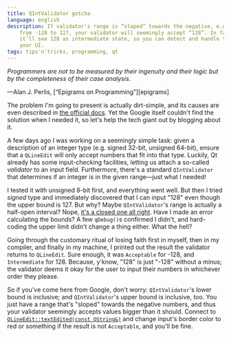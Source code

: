```yaml
---
title: QIntValidator gotcha
language: english
description: If validator's range is “sloped” towards the negative, e.g. it’s
    from -128 to 127, your validator will seemingly accept “128”. In fact,
    it’ll see 128 as intermediate state, so you can detect and handle that in
    your UI.
tags: tips'n'tricks, programming, qt
---
```


<div class="epigraph">
<p style="font-style: italic;">
Programmers are not to be measured by their ingenuity and their logic but by the
completeness of their case analysis.
</p>
<p>
—Alan J. Perlis, [“Epigrams on Programming”][epigrams]
</p>
</div>

The problem I'm going to present is actually dirt-simple, and its causes are
even described in [the official docs][validate-docs]. Yet the Google itself
couldn't find the solution when I needed it, so let's help the tech giant out
by blogging about it.

A few days ago I was working on a seemingly simple task: given a description of
an integer type (e.g. signed 32-bit, unsigned 64-bit), ensure that a `QLineEdit`
will only accept numbers that fit into that type. Luckily, Qt already has some
input-checking facilities, letting us attach a so-called *validator* to an input
field. Furthermore, there's a standard `QIntValidator` that determines if an
integer is in the given range—just what I needed!

I tested it with unsigned 8-bit first, and everything went well. But then
I tried *signed* type and immediately discovered that I can input "128" even
though the upper bound is 127. But why? Maybe `QIntValidator`'s range is
actually a half-open interval? Nope, [it's a closed one all
right][constructor-docs]. Have I made an error calculating the bounds? A few
`qDebug()`s confirmed I didn't, and hard-coding the upper limit didn't change
a thing either. What the hell?

Going through the customary ritual of losing faith first in myself, then in my
compiler, and finally in my machine, I printed out the result the validator
returns to `QLineEdit`. Sure enough, it was `Acceptable` for -128, and
`Intermediate` for 128. Because, y'know, "128" is just "-128" without a minus;
the validator deems it okay for the user to input their numbers in whichever
order they please.

So if you've come here from Google, don't worry: `QIntValidator`'s lower bound
is inclusive; and `QIntValidator`'s upper bound is inclusive, too. You just
have a range that's "sloped" towards the negative numbers, and thus your
validator seemingly accepts values bigger than it should. Connect to
[`QLineEdit::​textEdited(const QString&)`][textedited] and change input's
border color to red or something if the result is not `Acceptable`, and you'll
be fine.

[epigrams]:
    https://web.archive.org/web/19990117034445/http://www-pu.informatik.uni-tuebingen.de/users/klaeren/epigrams.html
    "Epigrams on Programming — Internet Archive Wayback Machine"
[validate-docs]:
    https://doc.qt.io/qt-5/qintvalidator.html#validate
    "QIntValidator class | Qt GUI 5.9"
[constructor-docs]:
    https://doc.qt.io/qt-5/qintvalidator.html#QIntValidator-1
    "QIntValidator class | Qt GUI 5.9"
[textEdited]:
    https://doc.qt.io/qt-5/qlineedit.html#textEdited
    "QLineEdit class | Qt Widgets 5.9"
